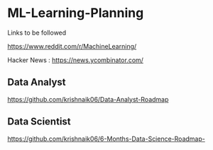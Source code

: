 # ML-Learning-Planning

Links to be followed

https://www.reddit.com/r/MachineLearning/

Hacker News : https://news.ycombinator.com/


## Data Analyst
https://github.com/krishnaik06/Data-Analyst-Roadmap

## Data Scientist
https://github.com/krishnaik06/6-Months-Data-Science-Roadmap-
